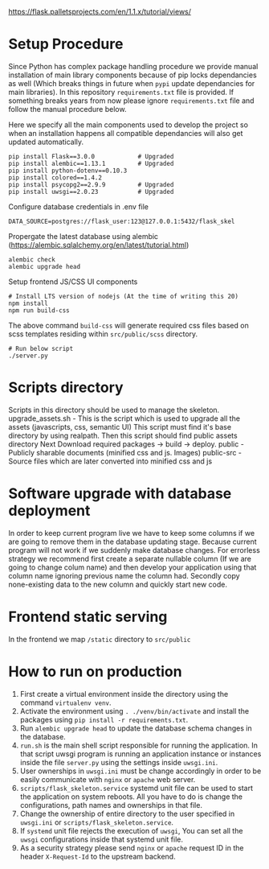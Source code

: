 https://flask.palletsprojects.com/en/1.1.x/tutorial/views/

Setup Procedure
===============
Since Python has complex package handling procedure we provide manual installation of main library components because of pip locks dependancies as well (Which breaks things in future when `pypi` update dependancies for main libraries). In this repository `requirements.txt` file is provided. If something breaks years from now please ignore `requirements.txt` file and follow the manual procedure below.

Here we specify all the main components used to develop the project so when an installation happens all compatible dependancies will also get updated automatically.

    pip install Flask==3.0.0            # Upgraded
    pip install alembic==1.13.1         # Upgraded
    pip install python-dotenv==0.10.3
    pip install colored==1.4.2
    pip install psycopg2==2.9.9         # Upgraded
    pip install uwsgi==2.0.23           # Upgraded

Configure database credentials in .env file

    DATA_SOURCE=postgres://flask_user:123@127.0.0.1:5432/flask_skel

Propergate the latest database using alembic (https://alembic.sqlalchemy.org/en/latest/tutorial.html)

    alembic check
    alembic upgrade head

Setup frontend JS/CSS UI components

    # Install LTS version of nodejs (At the time of writing this 20)
    npm install
    npm run build-css

The above command `build-css` will generate required css files based on scss templates residing within `src/public/scss` directory.

    # Run below script
    ./server.py

Scripts directory
==================
Scripts in this directory should be used to manage the skeleton.
upgrade_assets.sh - This is the script which is used to upgrade all the assets (javascripts, css, semantic UI)
    This script must find it's base directory by using realpath.
    Then this script should find public assets directory
    Next Download required packages -> build -> deploy.
public - Publicly sharable documents (minified css and js. Images)
public-src - Source files which are later converted into minified css and js

Software upgrade with database deployment
===========================================
In order to keep current program live we have to keep some columns if we are going to remove them in the database updating stage.
Because current program will not work if we suddenly make database changes.
For errorless strategy we recommend first create a separate nullable column (If we are going to change colum name) and then develop your application using that column name ignoring previous name the column had.
Secondly copy none-existing data to the new column and quickly start new code.

Frontend static serving
=======================
In the frontend we map `/static` directory to `src/public`

How to run on production
========================
1. First create a virtual environment inside the directory using the command `virtualenv venv`.
2. Activate the environment using `. ./venv/bin/activate` and install the packages using `pip install -r requirements.txt`.
3. Run `alembic upgrade head` to update the database schema changes in the database.
4. `run.sh` is the main shell script responsible for running the application. In that script uwsgi program is running an application instance or instances inside the file `server.py` using the settings inside `uwsgi.ini`.
5. User ownerships in `uwsgi.ini` must be change accordingly in order to be easily communicate with `nginx` or `apache` web server.
6. `scripts/flask_skeleton.service` systemd unit file can be used to start the application on system reboots. All you have to do is change the configurations, path names and ownerships in that file.
7. Change the ownership of entire directory to the user specified in `uwsgi.ini` or `scripts/flask_skeleton.service`.
8. If `systemd` unit file rejects the execution of `uwsgi`, You can set all the `uwsgi` configurations inside that systemd unit file.
9. As a security strategy please send `nginx` or `apache` request ID in the header `X-Request-Id` to the upstream backend.

